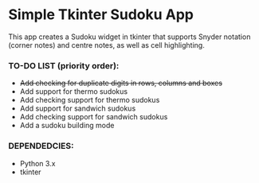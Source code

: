 # Simple Tkinter Sudoku App
This app creates a Sudoku widget in tkinter that supports Snyder notation (corner notes) and centre notes, as well as cell highlighting.

### TO-DO LIST (priority order):
- ~~Add checking for duplicate digits in rows, columns and boxes~~
- Add support for thermo sudokus
- Add checking support for thermo sudokus
- Add support for sandwich sudokus
- Add checking support for sandwich sudokus
- Add a sudoku building mode

### DEPENDEDCIES:
- Python 3.x
- tkinter
